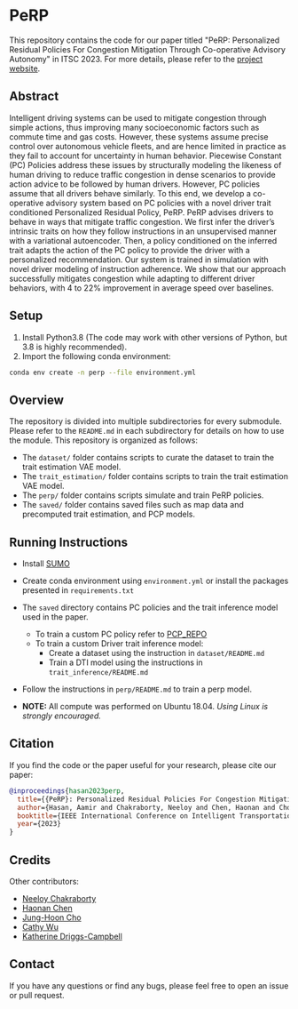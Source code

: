 # PeRP

This repository contains the code for our paper titled "PeRP: Personalized Residual Policies For Congestion Mitigation Through Co-operative Advisory Autonomy" in ITSC 2023.
For more details, please refer to the [project website](https://sites.google.com/illinois.edu/perp).

## Abstract

Intelligent driving systems can be used to mitigate congestion through simple actions, thus improving many socioeconomic factors such as commute time and gas costs. However, these systems assume precise control over autonomous vehicle fleets, and are hence limited in practice as they fail to account for uncertainty in human behavior. Piecewise Constant (PC) Policies address these issues by structurally modeling the likeness of human driving to reduce traffic congestion in dense scenarios to provide action advice to be followed by human drivers. However, PC policies assume that all drivers behave similarly. To this end, we develop a co-operative advisory system based on PC policies with a novel driver trait conditioned Personalized Residual Policy, PeRP. PeRP advises drivers to behave in ways that mitigate traffic congestion. We first infer the driver’s intrinsic traits on how they follow instructions in an unsupervised manner with a variational autoencoder. Then, a policy conditioned on the inferred trait adapts the action of the PC policy to provide the driver with a personalized recommendation. Our system is trained in simulation with novel driver modeling of instruction adherence. We show that our approach successfully mitigates congestion while adapting to different driver behaviors, with 4 to 22% improvement in average speed over baselines.

## Setup

1. Install Python3.8 (The code may work with other versions of Python, but 3.8 is highly recommended).
2. Import the following conda environment:

```bash
conda env create -n perp --file environment.yml
```

## Overview

The repository is divided into multiple subdirectories for every submodule.
Please refer to the `README.md` in each subdirectory for details on how to use the module.
This repository is organized as follows:

- The `dataset/` folder contains scripts to curate the dataset to train the trait estimation VAE model.
- The `trait_estimation/` folder contains scripts to train the trait estimation VAE model.
- The `perp/` folder contains scripts simulate and train PeRP policies.
- The `saved/` folder contains saved files such as map data and precomputed trait estimation, and PCP models.

## Running Instructions

- Install [SUMO](https://eclipse.dev/sumo/)
- Create conda environment using `environment.yml` or install the packages presented in `requirements.txt`
- The `saved` directory contains PC policies and the trait inference model used in the paper.
  - To train a custom PC policy refer to [PCP_REPO](https://ieeexplore.ieee.org/document/9564789)
  - To train a custom Driver trait inference model:
    - Create a dataset using the instruction in `dataset/README.md`
    - Train a DTI model using the instructions in `trait_inference/README.md`
- Follow the instructions in `perp/README.md` to train a perp model.

- **NOTE:** All compute was performed on Ubuntu 18.04. *Using Linux is strongly encouraged.*

## Citation

If you find the code or the paper useful for your research, please cite our paper:

```bibtex
@inproceedings{hasan2023perp,
  title={{PeRP}: Personalized Residual Policies For Congestion Mitigation Through Co-operative Advisory Autonomy},
  author={Hasan, Aamir and Chakraborty, Neeloy and Chen, Haonan and Cho, Jung-Hoon and Wu, Cathy and Driggs-Campbell, Katherine},
  booktitle={IEEE International Conference on Intelligent Transportation Systems (ITSC)},
  year={2023}
}
```

## Credits

Other contributors:  

- [Neeloy Chakraborty](https://theneeloy.github.io/)
- [Haonan Chen](https://www.linkedin.com/in/haonan-chen-7a4339153/)
- [Jung-Hoon Cho](https://www.junghooncho.com/)
- [Cathy Wu](http://www.wucathy.com/)
- [Katherine Driggs-Campbell](http://krdc.web.illinois.edu/)

## Contact

If you have any questions or find any bugs, please feel free to open an issue or pull request.
